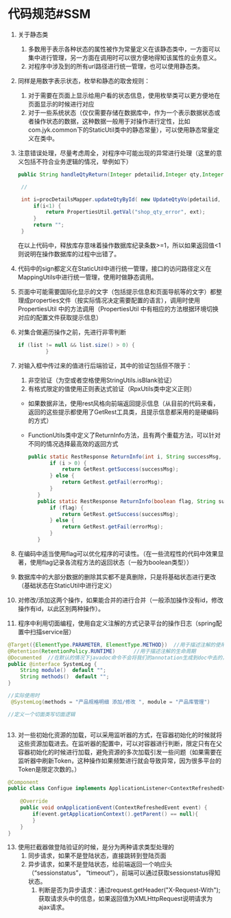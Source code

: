 # 代码规范#SSM

1. 关于静态类

   1. 多数用于表示各种状态的属性被作为常量定义在该静态类中，一方面可以集中进行管理，另一方面在调用时可以很方便地得知该属性的业务意义。
   2. 对程序中涉及到的所有url路径进行统一管理，也可以使用静态类。

2. 同样是用数字表示状态，枚举和静态的取舍规则：

     1. 对于需要在页面上显示给用户看的状态信息，使用枚举类可以更方便地在页面显示的时候进行对应
     2. 对于一些系统状态（仅仅需要存储在数据库中，作为一个表示数据状态或者操作状态的数据，这种数据一般用于对操作进行定性，比如com.jyk.common下的StaticUtil类中的静态常量），可以使用静态常量定义在类中。

3. 注意错误处理，尽量考虑周全，对程序中可能出现的异常进行处理（这里的意义包括不符合业务逻辑的情况，举例如下）

   ```java
   public String handleQtyReturn(Integer pdetailid,Integer qty,Integer type,String ext){
   
   	//
   
   	int i=procDetailsMapper.updateQtyById( new UpdateQtyVo(pdetailid, type,qty));
   		if(i<1) {
   			return PropertiesUtil.getVal("shop_qty_error", ext);
   		}
   		return "";
   	}
   ```

   在以上代码中，释放库存意味着操作数据库纪录条数>=1，所以如果返回值<1则说明在操作数据库的过程中出错了。

4. 代码中的sign都定义在StaticUtil中进行统一管理，接口的访问路径定义在MappingUtils中进行统一管理，使用时做静态调用。

5. 页面中可能需要国际化显示的文字（包括提示信息和页面导航等的文字）都整理成properties文件（按实际情况决定需要配置的语言），调用时使用PropertiesUtil  中的方法调用（PropertiesUtil  中有相应的方法根据环境切换对应的配置文件获取提示信息）

6. 对集合做遍历操作之前，先进行非零判断

   ```java
   if (list != null && list.size() > 0) {
   			}
   ```

7. 对输入框中传过来的值进行后端验证，其中的验证包括但不限于：

   1. 非空验证（为空或者空格使用StringUtils.isBlank验证）
   2. 有格式限定的值使用正则表达式验证（RpxUtils类中定义正则）
   * 如果数据非法，使用rest风格向前端返回提示信息（从目前的代码来看，返回的这些提示都使用了GetRest工具类，且提示信息都采用的是硬编码的方式）

   * FunctionUtils类中定义了ReturnInfo方法，且有两个重载方法，可以针对不同的情况选择最高效的返回方式

     ```java
     public static RestResponse ReturnInfo(int i, String successMsg, String errorMsg) {
     		if (i > 0) {
     			return GetRest.getSuccess(successMsg);
     		} else {
     			return GetRest.getFail(errorMsg);
     		}
     	}
     	public static RestResponse ReturnInfo(boolean flag, String successMsg, String errorMsg) {
     		if (flag) {
     			return GetRest.getSuccess(successMsg);
     		} else {
     			return GetRest.getFail(errorMsg);
     		}
     	}
     ```

8. 在编码中适当使用flag可以优化程序的可读性。（在一些流程性的代码中效果显著，使用flag记录各流程方法的返回状态（一般为boolean类型））

9. 数据库中的大部分数据的删除其实都不是真删除，只是将基础状态进行更改（基础状态在StaticUtil中进行定义）

10. 对修改/添加这两个操作，如果能合并的进行合并（一般添加操作没有id，修改操作有id，以此区别两种操作）。

11. 程序中利用切面编程，使用自定义注解的方式记录平台的操作日志（spring配置中扫描service层）

   ```java
   @Target({ElementType.PARAMETER, ElementType.METHOD})  //用于描述注解的使用范围
   @Retention(RetentionPolicy.RUNTIME)		//用于描述注解的生命周期
   @Documented	//在默认的情况下javadoc命令不会将我们的annotation生成到doc中去的，所以使用该标记就是告诉jdk让它也将annotation生成到doc中去   
   public @interface SystemLog {
       String module()  default "";
       String methods()  default "";
   }
   
   //实际使用时
   	@SystemLog(methods = "产品规格明细 添加/修改 ", module = "产品库管理")
   
   //定义一个切面类写切面逻辑
   	 
   ```

13. 对一些初始化资源的加载，可以采用监听器的方式，在容器初始化的时候就将这些资源加载进去。在监听器的配置中，可以对容器进行判断，限定只有在父容器初始化的时候进行加载，避免资源的多次加载引发一些问题（如果需要在监听器中刷新Token，这种操作如果频繁进行就会导致异常，因为很多平台的Token是限定次数的。）

```java
@Component
public class Configue implements ApplicationListener<ContextRefreshedEvent> {	
	
	@Override
	public void onApplicationEvent(ContextRefreshedEvent event) {
		if(event.getApplicationContext().getParent() == null){
		}
	}
}

```

13. 使用拦截器做登陆验证的时候，是分为两种请求类型处理的
    1. 同步请求，如果不是登陆状态，直接跳转到登陆页面
    2. 异步请求，如果不是登陆状态，给前端返回一个响应头（“sessionstatus”， “timeout”），前端可以通过获取sessionstatus得知状态。
       1. 判断是否为异步请求：通过request.getHeader("X-Request-With");获取请求头中的信息，如果返回值为XMLHttpRequest说明请求为ajax请求。